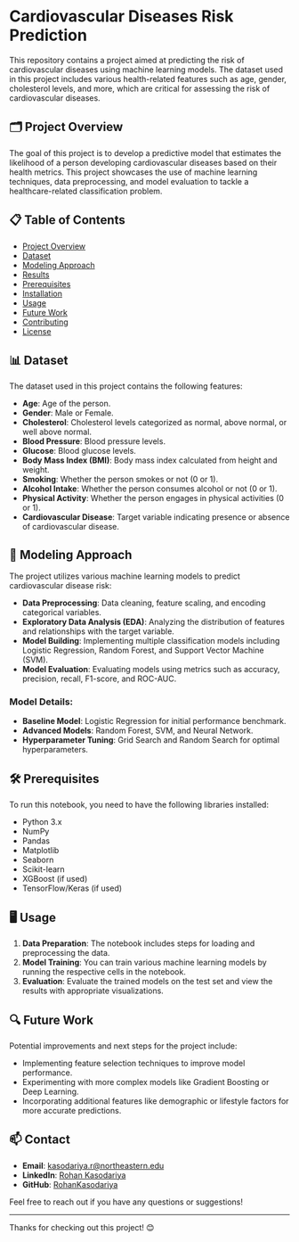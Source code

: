 # Cardiovascular Diseases Risk Prediction

This repository contains a project aimed at predicting the risk of cardiovascular diseases using machine learning models. The dataset used in this project includes various health-related features such as age, gender, cholesterol levels, and more, which are critical for assessing the risk of cardiovascular diseases.

## 🗂 Project Overview

The goal of this project is to develop a predictive model that estimates the likelihood of a person developing cardiovascular diseases based on their health metrics. This project showcases the use of machine learning techniques, data preprocessing, and model evaluation to tackle a healthcare-related classification problem.

## 📋 Table of Contents
- [Project Overview](#-project-overview)
- [Dataset](#dataset)
- [Modeling Approach](#modeling-approach)
- [Results](#results)
- [Prerequisites](#prerequisites)
- [Installation](#installation)
- [Usage](#usage)
- [Future Work](#future-work)
- [Contributing](#contributing)
- [License](#license)

## 📊 Dataset

The dataset used in this project contains the following features:
- **Age**: Age of the person.
- **Gender**: Male or Female.
- **Cholesterol**: Cholesterol levels categorized as normal, above normal, or well above normal.
- **Blood Pressure**: Blood pressure levels.
- **Glucose**: Blood glucose levels.
- **Body Mass Index (BMI)**: Body mass index calculated from height and weight.
- **Smoking**: Whether the person smokes or not (0 or 1).
- **Alcohol Intake**: Whether the person consumes alcohol or not (0 or 1).
- **Physical Activity**: Whether the person engages in physical activities (0 or 1).
- **Cardiovascular Disease**: Target variable indicating presence or absence of cardiovascular disease.

## 🧠 Modeling Approach

The project utilizes various machine learning models to predict cardiovascular disease risk:
- **Data Preprocessing**: Data cleaning, feature scaling, and encoding categorical variables.
- **Exploratory Data Analysis (EDA)**: Analyzing the distribution of features and relationships with the target variable.
- **Model Building**: Implementing multiple classification models including Logistic Regression, Random Forest, and Support Vector Machine (SVM).
- **Model Evaluation**: Evaluating models using metrics such as accuracy, precision, recall, F1-score, and ROC-AUC.

### Model Details:
- **Baseline Model**: Logistic Regression for initial performance benchmark.
- **Advanced Models**: Random Forest, SVM, and Neural Network.
- **Hyperparameter Tuning**: Grid Search and Random Search for optimal hyperparameters.


## 🛠 Prerequisites

To run this notebook, you need to have the following libraries installed:
- Python 3.x
- NumPy
- Pandas
- Matplotlib
- Seaborn
- Scikit-learn
- XGBoost (if used)
- TensorFlow/Keras (if used)


## 🖥 Usage

1. **Data Preparation**: The notebook includes steps for loading and preprocessing the data.
2. **Model Training**: You can train various machine learning models by running the respective cells in the notebook.
3. **Evaluation**: Evaluate the trained models on the test set and view the results with appropriate visualizations.

## 🔍 Future Work

Potential improvements and next steps for the project include:
- Implementing feature selection techniques to improve model performance.
- Experimenting with more complex models like Gradient Boosting or Deep Learning.
- Incorporating additional features like demographic or lifestyle factors for more accurate predictions.

## 📫 Contact

- **Email**: [kasodariya.r@northeastern.edu](mailto:kasodariya.r@northeastern.edu)
- **LinkedIn**: [Rohan Kasodariya](https://www.linkedin.com/in/rohankasodariya/)
- **GitHub**: [RohanKasodariya](https://github.com/RohanKasodariya)

Feel free to reach out if you have any questions or suggestions!

---

Thanks for checking out this project! 😊
